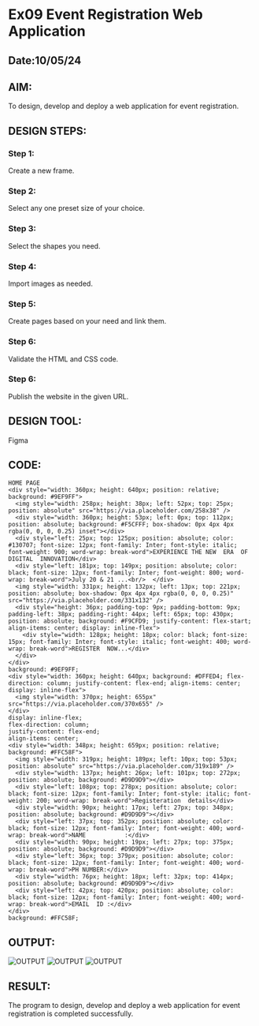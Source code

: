 # Ex09 Event Registration Web Application
## Date:10/05/24

## AIM:
To design, develop and deploy a web application for event registration.

## DESIGN STEPS:

### Step 1:
Create a new frame.

### Step 2:
Select any one preset size of your choice.

### Step 3:
Select the shapes you need.

### Step 4:
Import images as needed.

### Step 5:
Create pages based on your need and link them.

### Step 6:

Validate the HTML and CSS code.

### Step 6:

Publish the website in the given URL.

## DESIGN TOOL:
Figma

## CODE:
```
HOME PAGE
<div style="width: 360px; height: 640px; position: relative; background: #9EF9FF">
  <img style="width: 258px; height: 38px; left: 52px; top: 25px; position: absolute" src="https://via.placeholder.com/258x38" />
  <div style="width: 360px; height: 53px; left: 0px; top: 112px; position: absolute; background: #F5CFFF; box-shadow: 0px 4px 4px rgba(0, 0, 0, 0.25) inset"></div>
  <div style="left: 25px; top: 125px; position: absolute; color: #130707; font-size: 12px; font-family: Inter; font-style: italic; font-weight: 900; word-wrap: break-word">EXPERIENCE THE NEW  ERA  OF DIGITAL  INNOVATION</div>
  <div style="left: 181px; top: 149px; position: absolute; color: black; font-size: 12px; font-family: Inter; font-weight: 800; word-wrap: break-word">July 20 & 21 ...<br/>  </div>
  <img style="width: 331px; height: 132px; left: 13px; top: 221px; position: absolute; box-shadow: 0px 4px 4px rgba(0, 0, 0, 0.25)" src="https://via.placeholder.com/331x132" />
  <div style="height: 36px; padding-top: 9px; padding-bottom: 9px; padding-left: 38px; padding-right: 44px; left: 65px; top: 430px; position: absolute; background: #F9CFD9; justify-content: flex-start; align-items: center; display: inline-flex">
    <div style="width: 128px; height: 18px; color: black; font-size: 15px; font-family: Inter; font-style: italic; font-weight: 400; word-wrap: break-word">REGISTER  NOW...</div>
  </div>
</div>
background: #9EF9FF;
<div style="width: 360px; height: 640px; background: #DFFED4; flex-direction: column; justify-content: flex-end; align-items: center; display: inline-flex">
  <img style="width: 370px; height: 655px" src="https://via.placeholder.com/370x655" />
</div>
display: inline-flex;
flex-direction: column;
justify-content: flex-end;
align-items: center;
<div style="width: 348px; height: 659px; position: relative; background: #FFC58F">
  <img style="width: 319px; height: 189px; left: 10px; top: 53px; position: absolute" src="https://via.placeholder.com/319x189" />
  <div style="width: 137px; height: 26px; left: 101px; top: 272px; position: absolute; background: #D9D9D9"></div>
  <div style="left: 108px; top: 278px; position: absolute; color: black; font-size: 12px; font-family: Inter; font-style: italic; font-weight: 200; word-wrap: break-word">Registeration  details</div>
  <div style="width: 90px; height: 17px; left: 27px; top: 348px; position: absolute; background: #D9D9D9"></div>
  <div style="left: 37px; top: 352px; position: absolute; color: black; font-size: 12px; font-family: Inter; font-weight: 400; word-wrap: break-word">NAME           :</div>
  <div style="width: 90px; height: 19px; left: 27px; top: 375px; position: absolute; background: #D9D9D9"></div>
  <div style="left: 36px; top: 379px; position: absolute; color: black; font-size: 12px; font-family: Inter; font-weight: 400; word-wrap: break-word">PH NUMBER:</div>
  <div style="width: 76px; height: 18px; left: 32px; top: 414px; position: absolute; background: #D9D9D9"></div>
  <div style="left: 42px; top: 420px; position: absolute; color: black; font-size: 12px; font-family: Inter; font-weight: 400; word-wrap: break-word">EMAIL  ID :</div>
</div>
background: #FFC58F;
```
## OUTPUT:
![OUTPUT](<Screenshot 2023-12-27 191855.png>)
![OUTPUT](<Screenshot 2023-12-27 191907.png>)
![OUTPUT](<Screenshot 2023-12-27 195625.png>)
## RESULT:
The program to design, develop and deploy a web application for event registration is completed successfully.
